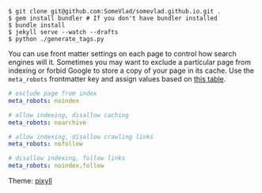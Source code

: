 ```
$ git clone git@github.com:SomeVlad/somevlad.github.io.git .
$ gem install bundler # If you don't have bundler installed
$ bundle install
$ jekyll serve --watch --drafts
$ python ./generate_tags.py
```

You can use front matter settings on each page to control how search engines will it. 
Sometimes you may want to exclude a particular page from indexing or forbid Google to store 
a copy of your page in its cache. Use the `meta_robots` frontmatter key 
and assign values based on 
[this table](https://developers.google.com/webmasters/control-crawl-index/docs/robots_meta_tag?hl=en#valid-indexing--serving-directives).

```yaml
# exclude page from index
meta_robots: noindex

# allow indexing, disallow caching
meta_robots: noarchive

# allow indexing, disallow crawling links
meta_robots: nofollow

# disallow indexing, follow links
meta_robots: noindex,follow
```


Theme: [pixyll](http://www.pixyll.com)
